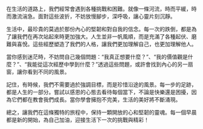在生活的道路上，我們經常會遇到各種挑戰和困難。就像一條河流，時而平緩，時而激流湍急。面對這些波折，不妨放慢腳步，深呼吸，讓心靈片刻沉靜。

生活中，最珍貴的莫過於那份內心的堅韌和對自我的信念。每一次的跌倒，都是為了讓我們在再次站起來時更加強大。人生並非一帆風順，而是充滿了各種起伏、磨難與喜悅。這些經歷塑造了我們的人格，讓我們更加理解自己，也更加理解他人。

當你感到迷茫時，不妨問自己幾個問題：“我真正想要什麼？”、“我的價值觀是什麼？”、“我能從這次經歷中學到什麼？”透過這些問題，或許會找到內心的另一扇窗，讓你看到不同的風景。

記住，有時候，我們不需要過於強調目標，而是珍惜沿途的風景。每一步的足跡，都是人生的一部分。嘗試以感恩的心態去看待每個當下，不論是快樂還是困擾，因為它們都在教會我們成長。當你學會擁抱不完美，生活的美好將不斷涌現。

總之，讓我們在這條獨特的旅程中，保持一顆開放的心和堅韌的靈魂。每一個早晨都是新的開始，為自己加油，迎接生活下一次的挑戰與精彩！